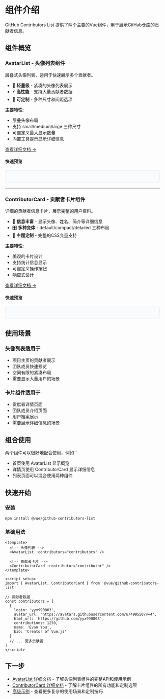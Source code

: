 # 组件介绍

GitHub Contributors List 提供了两个主要的Vue组件，用于展示GitHub仓库的贡献者信息。

## 组件概览

### AvatarList - 头像列表组件

层叠式头像列表，适用于快速展示多个贡献者。

- 🎯 **轻量级** - 紧凑的头像列表展示
- ⚡ **高性能** - 支持大量贡献者数据
- 🎨 **可定制** - 多种尺寸和间距选项

**主要特性:**
- 层叠头像布局
- 支持 small/medium/large 三种尺寸
- 可自定义最大显示数量
- 内置工具提示显示详细信息

[查看详细文档 →](/components/avatar-list)

#### 快速预览

<div class="component-preview">
  <AvatarList :contributors="previewContributors" />
</div>

---

### ContributorCard - 贡献者卡片组件

详细的贡献者信息卡片，展示完整的用户资料。

- 📇 **信息丰富** - 显示头像、姓名、简介等详细信息  
- 🎛️ **多种变体** - default/compact/detailed 三种布局
- 🎨 **主题定制** - 完整的CSS变量支持

**主要特性:**
- 美观的卡片设计
- 支持统计信息显示
- 可自定义操作按钮
- 响应式设计

[查看详细文档 →](/components/contributor-card)

#### 快速预览

<div class="component-preview">
  <ContributorCard :contributor="previewContributor" />
</div>

## 使用场景

### 头像列表适用于
- 项目主页的贡献者展示
- 团队成员快速预览
- 空间有限的紧凑布局
- 需要显示大量用户的场景

### 卡片组件适用于
- 贡献者详情页面
- 团队成员介绍页面
- 用户档案展示
- 需要展示详细信息的场景

## 组合使用

两个组件可以很好地配合使用，例如：

- 首页使用 AvatarList 显示概览
- 详情页使用 ContributorCard 显示详细信息
- 列表页面可以混合使用两种组件

## 快速开始

### 安装

```bash
npm install @vue/github-contributors-list
```

### 基础用法

```vue
<template>
  <!-- 头像列表 -->
  <AvatarList :contributors="contributors" />
  
  <!-- 贡献者卡片 -->
  <ContributorCard :contributor="contributor" />
</template>

<script setup>
import { AvatarList, ContributorCard } from '@vue/github-contributors-list'

// 贡献者数据
const contributors = [
  {
    login: 'yyx990803',
    avatar_url: 'https://avatars.githubusercontent.com/u/499550?v=4',
    html_url: 'https://github.com/yyx990803',
    contributions: 1250,
    name: 'Evan You',
    bio: 'Creator of Vue.js'
  }
  // ... 更多贡献者
]
</script>
```

## 下一步

- [AvatarList 详细文档](/components/avatar-list) - 了解头像列表组件的完整API和使用示例
- [ContributorCard 详细文档](/components/contributor-card) - 了解卡片组件的所有功能和定制选项
- [高级示例](/examples/) - 查看更多复杂的使用场景和定制技巧

<script setup>
import AvatarList from '../.vitepress/components/AvatarList.vue'
import ContributorCard from '../.vitepress/components/ContributorCard.vue'

const previewContributors = [
  {
    id: 1,
    login: 'yyx990803',
    avatar_url: 'https://avatars.githubusercontent.com/u/499550?v=4',
    html_url: 'https://github.com/yyx990803',
    contributions: 1250,
    name: 'Evan You'
  },
  {
    id: 2,
    login: 'antfu',
    avatar_url: 'https://avatars.githubusercontent.com/u/11247099?v=4',
    html_url: 'https://github.com/antfu',
    contributions: 856,
    name: 'Anthony Fu'
  },
  {
    id: 3,
    login: 'patak-dev',
    avatar_url: 'https://avatars.githubusercontent.com/u/583201?v=4',
    html_url: 'https://github.com/patak-dev',
    contributions: 642,
    name: 'Patak'
  }
]

const previewContributor = {
  id: 1,
  login: 'yyx990803',
  avatar_url: 'https://avatars.githubusercontent.com/u/499550?v=4',
  html_url: 'https://github.com/yyx990803',
  contributions: 1250,
  name: 'Evan You',
  bio: 'Creator of Vue.js'
}
</script>

<style scoped>
.component-preview {
  margin: 16px 0;
  padding: 20px;
  border: 1px solid #e1e4e8;
  border-radius: 8px;
  background: #fafbfc;
}
</style> 
